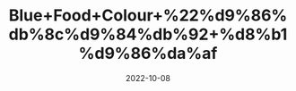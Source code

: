 ---
title: 'Blue+Food+Colour+%22%d9%86%db%8c%d9%84%db%92+%d8%b1%d9%86%da%af'
date: '2022-10-08' 
metatag: '' 
inventory: '0' 
draft: false 
# meta description 
shortDescripton: ''
description: 'Food+Colour'
longdescription: ''
featured: True
# product Price
price: '40.0'
# Product Short Description
shortDescription: ''
productID: 'FAF539C9-6625-ED11-9968-005056B3A416'
type: 'products'
category: 'Food+Colour' 
thumnailproduct: 'https://eraconnect.blob.core.windows.net/product-images/aminsaddiquidawakhana/FAF539C9-6625-ED11-9968-005056B3A416.webp' 
images:
  - image: 'https://eraconnect.blob.core.windows.net/product-images/aminsaddiquidawakhana/FAF539C9-6625-ED11-9968-005056B3A416.webp'  
Variants:
---